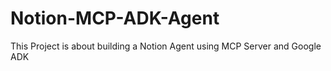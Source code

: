 # Notion-MCP-ADK-Agent
This Project is about building a Notion Agent using MCP Server and Google ADK 
